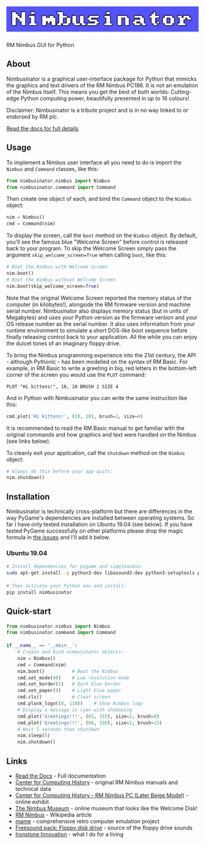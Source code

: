 # ![Nimbusinator](nimbusinator.png)

RM Nimbus GUI for Python

## About

Nimbusinator is a graphical user-interface package for Python that mimicks the graphics and text drivers of the RM Nimbus PC186.  It is _not_ an emulation of the Nimbus itself.  This means you get the best of both worlds:  Cutting-edge Python computing power, beautifully presented in up to 16 colours!

Disclaimer: Nimbusinator is a tribute project and is in no way linked to or endorsed by RM plc.

[Read the docs for full details](https://nimbusinator.readthedocs.io/)

## Usage

To implement a Nimbus user interface all you need to do is import the `Nimbus` and `Command` classes, like this:

```python
from nimbusinator.nimbus import Nimbus
from nimbusinator.command import Command
```

Then create one object of each, and bind the `Command` object to the `Nimbus` object:

```python
nim = Nimbus()
cmd = Command(nim)
```

To display the screen, call the `boot` method on the `Nimbus` object.  By default, you'll see the famous blue "Welcome Screen" before control is released back to your program.  To skip the Welcome Screen simply pass the argument `skip_welcome_screen=True` when calling `boot`, like this:

```python
# Boot the Nimbus with Welcome Screen
nim.boot()
# Boot the Nimbus without Welcome Screen  
nim.boot(skip_welcome_screen=True)
```

Note that the original Welcome Screen reported the memory status of the computer (in kilobytes!), alongside the RM firmware version and machine serial number.  Nimbusinator also displays memory status (but in units of Megabytes) and uses your Python version as the firmware version and your OS release number as the serial number.  It also uses information from your runtime environment to simulate a short DOS-like boot sequence before finally releasing control back to your application.  All the while you can enjoy the dulcet tones of an imaginary floppy drive.

To bring the Nimbus programming experience into the 21st century, the API - although Pythonic - has been modelled on the syntax of RM Basic.  For example, in RM Basic to write a greeting in big, red letters in the bottom-left corner of the screen you would use the `PLOT` command:

```basic
PLOT "Hi kittens!", 10, 10 BRUSH 2 SIZE 4
```

And in Python with Nimbusinator you can write the same instruction like this:

```python
cmd.plot('Hi kittens!', (10, 10), brush=2, size=4)
```

It is recommended to read the RM Basic manual to get familiar with the original commands and how graphics and text were handled on the Nimbus (see links below).

To cleanly exit your application, call the `shutdown` method on the `Nimbus` object:

```python
# Always do this before your app quits:
nim.shutdown()
```

## Installation

Nimbusinator is technically cross-platform but there are differences in the way PyGame's dependencies are installed between operating systems.  So far I have only tested installation on Ubuntu 19.04 (see below).  If you have tested PyGame successfully on other platforms please drop the magic formula in [the issues](https://github.com/adamstimb/nimbusinator/issues) and I'll add it below.

### Ubuntu 19.04

```bash
# Install dependencies for pygame and simpleaudio:
sudo apt-get install -y python3-dev libasound2-dev python3-setuptools python3-numpy python3-opengl libsdl-image1.2-dev libsdl-mixer1.2-dev libsdl-ttf2.0-dev libsmpeg-dev libsdl1.2-dev libportmidi-dev libswscale-dev libavformat-dev libavcodec-dev libtiff5-dev libx11-6 libx11-dev fluid-soundfont-gm timgm6mb-soundfont xfonts-base xfonts-100dpi xfonts-75dpi xfonts-cyrillic fontconfig fonts-freefont-ttf libfreetype6-dev

# Then activate your Python env and install:
pip install nimbusinator
```

## Quick-start

```python
from nimbusinator.nimbus import Nimbus
from nimbusinator.command import Command

if __name__ == '__main__': 
    # Create and bind nimbusinator objects:
    nim = Nimbus()
    cmd = Command(nim)
    nim.boot()          # Boot the Nimbus
    cmd.set_mode(40)    # Low resolution mode
    cmd.set_border(1)   # Dark blue border
    cmd.set_paper(9)    # Light blue paper
    cmd.cls()           # Clear screen
    cmd.plonk_logo((8, 110))    # Show Nimbus logo
    # Display a message in cyan with shadowing
    cmd.plot('Greetings!!!', (65, 155), size=2, brush=0)
    cmd.plot('Greetings!!!', (66, 156), size=2, brush=13)
    # Wait 5 seconds then shutdown
    nim.sleep(5)
    nim.shutdown()
```

## Links

- [Read the Docs](https://nimbusinator.readthedocs.io/) - Full documentation
- [Center for Computing History](http://www.computinghistory.org.uk/) - original RM Nimbus manuals and technical data
- [Center for Computing History - RM Nimbus PC (Later Beige Model)](http://www.computinghistory.org.uk/det/41537/RM-Nimbus-PC-(Later-Beige-Model)/) - online exhibit
- [The Nimbus Museum](https://thenimbus.co.uk/) - online museum that looks like the Welcome Disk!
- [RM Nimbus](https://en.wikipedia.org/wiki/RM_Nimbus) - Wikipedia article
- [mame](https://www.mamedev.org/) - comprehensive retro computer emulation project
- [Freesound pack: Floppy disk drive](https://freesound.org/people/MrAuralization/packs/15891/) - source of the floppy drive sounds
- [Ironstone Innovation](https://ironstoneinnovation.eu) - what I do for a living